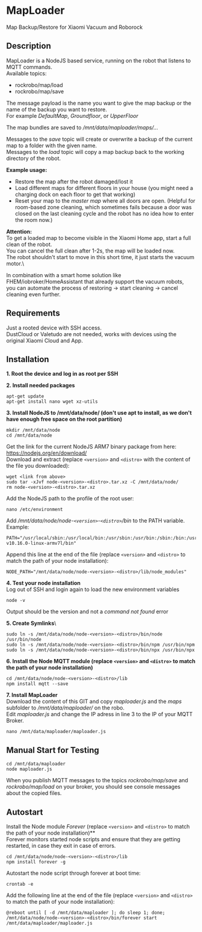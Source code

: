 # MapLoader
Map Backup/Restore for Xiaomi Vacuum and Roborock

## Description
MapLoader is a NodeJS based service, running on the robot that listens to MQTT commands.\
Available topics:
* rockrobo/map/load
* rockrobo/map/save

The message payload is the name you want to give the map backup or the name of the backup you want to restore.\
For example _DefaultMap_, _Groundfloor_, or _UpperFloor_

The map bundles are saved to _/mnt/data/maploader/maps/..._

Messages to the _save_ topic will create or overwrite a backup of the current map to a folder with the given name.\
Messages to the _load_ topic will copy a map backup back to the working directory of the robot.

**Example usage:**
* Restore the map after the robot damaged/lost it
* Load different maps for different floors in your house (you might need a charging dock on each floor to get that working)
* Reset your map to the _master map_ where all doors are open. (Helpful for room-based zone cleaning, which sometimes fails because a door was closed on the last cleaning cycle and the robot has no idea how to enter the room now.)

**Attention:** \
To get a loaded map to become visible in the Xiaomi Home app, start a full clean of the robot.\
You can cancel the full clean after 1-2s, the map will be loaded now.\
The robot shouldn't start to move in this short time, it just starts the vacuum motor.\

In combination with a smart home solution like FHEM/iobroker/HomeAssistant that already support the vacuum robots,\
you can automate the process of restoring -> start cleaning -> cancel cleaning even further.

## Requirements
Just a rooted device with SSH access.\
DustCloud or Valetudo are not needed, works with devices using the original Xiaomi Cloud and App.

## Installation
**1. Root the device and log in as root per SSH**

**2. Install needed packages**
```
apt-get update
apt-get install nano wget xz-utils
```
**3. Install NodeJS to /mnt/data/node/ (don't use apt to install, as we don't have enough free space on the root partition)**
```
mkdir /mnt/data/node
cd /mnt/data/node
```
Get the link for the current NodeJS ARM7 binary package from here: https://nodejs.org/en/download/ \
Download and extract (replace `<version>` and `<distro>` with the content of the file you downloaded):
```
wget <link from above>
sudo tar -xJvf node-<version>-<distro>.tar.xz -C /mnt/data/node/
rm node-<version>-<distro>.tar.xz
```
Add the NodeJS path to the profile of the root user:
```
nano /etc/environment
```
Add _/mnt/data/node/node-`<version>`-`<distro>`/bin_ to the PATH variable.\
Example:
```
PATH="/usr/local/sbin:/usr/local/bin:/usr/sbin:/usr/bin:/sbin:/bin:/usr/games:/usr/local/games:/mnt/data/node/node-v10.16.0-linux-armv7l/bin"
```
Append this line at the end of the file (replace `<version>` and `<distro>` to match the path of your node installation):
```
NODE_PATH="/mnt/data/node/node-<version>-<distro>/lib/node_modules"
```
**4. Test your node installation**\
Log out of SSH and login again to load the new environment variables
```
node -v
```
Output should be the version and not a _command not found_ error

**5. Create Symlinks**\
```
sudo ln -s /mnt/data/node/node-<version>-<distro>/bin/node /usr/bin/node
sudo ln -s /mnt/data/node/node-<version>-<distro>/bin/npm /usr/bin/npm
sudo ln -s /mnt/data/node/node-<version>-<distro>/bin/npx /usr/bin/npx
```

**6. Install the Node MQTT module (replace `<version>` and `<distro>` to match the path of your node installation)**
```
cd /mnt/data/node/node-<version>-<distro>/lib
npm install mqtt --save
```
**7. Install MapLoader**\
Download the content of this GIT and copy _maploader.js_ and the _maps_ subfolder to _/mnt/data/maploader/_ on the robo.\
Edit _maploader.js_ and change the IP adress in line 3 to the IP of your MQTT Broker.
```
nano /mnt/data/maploader/maploader.js
```

## Manual Start for Testing
```
cd /mnt/data/maploader
node maploader.js
```
When you publish MQTT messages to the topics _rockrobo/map/save_ and _rockrobo/map/load_ on your broker,
you should see console messages about the copied files.

## Autostart
Install the Node module _Forever_ (replace `<version>` and `<distro>` to match the path of your node installation)** \
Forever monitors started node scripts and ensure that they are getting restarted, in case they exit in case of errors.
```
cd /mnt/data/node/node-<version>-<distro>/lib
npm install forever -g
```

Autostart the node script through forever at boot time:
```
crontab -e
```
Add the following line at the end of the file (replace `<version>` and `<distro>` to match the path of your node installation):
```
@reboot until [ -d /mnt/data/maploader ]; do sleep 1; done; /mnt/data/node/node-<version>-<distro>/bin/forever start /mnt/data/maploader/maploader.js
```
